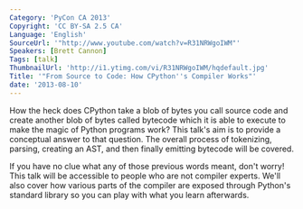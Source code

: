 ```yaml
---
Category: 'PyCon CA 2013'
Copyright: 'CC BY-SA 2.5 CA'
Language: 'English'
SourceUrl: '"http://www.youtube.com/watch?v=R31NRWgoIWM"'
Speakers: [Brett Cannon]
Tags: [talk]
ThumbnailUrl: 'http://i1.ytimg.com/vi/R31NRWgoIWM/hqdefault.jpg'
Title: '"From Source to Code: How CPython''s Compiler Works"'
date: '2013-08-10'
---
```

How the heck does CPython take a blob of bytes you call source code and create another blob of bytes called bytecode which it is able to execute to make the magic of Python programs work? This talk's aim is to provide a conceptual answer to that question. The overall process of tokenizing, parsing, creating an AST, and then finally emitting bytecode will be covered. 

If you have no clue what any of those previous words meant, don't worry! This talk will be accessible to people who are not compiler experts. We'll also cover how various parts of the compiler are exposed through Python's standard library so you can play with what you learn afterwards.